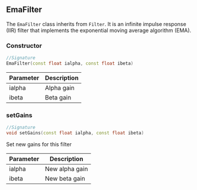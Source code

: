## EmaFilter

The `EmaFilter` class inherits from `Filter`. It is an infinite impulse response (IIR) filter that implements the exponential moving average algorithm (EMA).

### Constructor

```c++
//Signature
EmaFilter(const float ialpha, const float ibeta)
```

Parameter | Description
----------|------------
ialpha | Alpha gain
ibeta | Beta gain

### setGains

```c++
//Signature
void setGains(const float ialpha, const float ibeta)
```

Set new gains for this filter

Parameter | Description
----------|------------
ialpha | New alpha gain
ibeta | New beta gain
